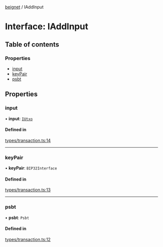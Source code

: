[beignet](../README.md) / IAddInput

# Interface: IAddInput

## Table of contents

### Properties

- [input](IAddInput.md#input)
- [keyPair](IAddInput.md#keypair)
- [psbt](IAddInput.md#psbt)

## Properties

### input

• **input**: [`IUtxo`](IUtxo.md)

#### Defined in

[types/transaction.ts:14](https://github.com/synonymdev/beignet/blob/e4162f7/src/types/transaction.ts#L14)

___

### keyPair

• **keyPair**: `BIP32Interface`

#### Defined in

[types/transaction.ts:13](https://github.com/synonymdev/beignet/blob/e4162f7/src/types/transaction.ts#L13)

___

### psbt

• **psbt**: `Psbt`

#### Defined in

[types/transaction.ts:12](https://github.com/synonymdev/beignet/blob/e4162f7/src/types/transaction.ts#L12)
